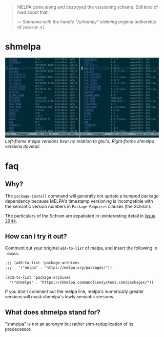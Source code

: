 > MELPA came along and destroyed the versioning scheme. Still kind of mad about that.
>
> &mdash; <cite>Someone with the handle "/u/tromey" claiming original authorship of `package.el`.</cite>

# shmelpa

![harmony](harmony.png "Version Harmony With GNU Elpa")
*Left-frame melpa versions bear no relation to gnu's.  Right-frame shmelpa versions dovetail.*

# faq

## Why?

The ``package-install`` command will generally not update a bumped package dependency because MELPA's timestamp versioning is incompatible with the semantic version numbers in `Package-Requires` clauses (the Schism).

The particulars of the Schism are expatiated in uninteresting detail in [Issue 2944](https://github.com/melpa/melpa/issues/2944).

## How can I try it out?

Comment out your original `add-to-list` of melpa, and insert the following in `.emacs`:

```
;;; (add-to-list 'package-archives
;;;   '("melpa" . "https://melpa.org/packages/"))

(add-to-list 'package-archives
  '("shmelpa" . "https://shmelpa.commandlinesystems.com/packages/"))
```

If you don't comment out the melpa line, melpa's numerically greater versions will mask shmelpa's lowly semantic versions.

## What does shmelpa stand for?

"shmelpa" is not an acronym but rather [shm-reduplication](https://en.wikipedia.org/wiki/Shm-reduplication) of its predecessor.
